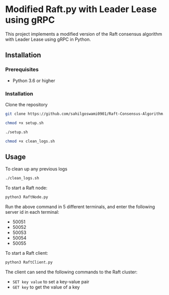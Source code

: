# Modified Raft.py with Leader Lease using gRPC

This project implements a modified version of the Raft consensus algorithm with Leader Lease using gRPC in Python.

## Installation

### Prerequisites
- Python 3.6 or higher

### Installation
Clone the repository
```bash
git clone https://github.com/sahilgoswami0901/Raft-Consensus-Algorithm.git
```

```bash
chmod +x setup.sh
```

```bash
./setup.sh
```

```bash
chmod +x clean_logs.sh
```

## Usage

To clean up any previous logs
```bash
./clean_logs.sh
```

To start a Raft node:
```bash
python3 RaftNode.py
```

Run the above command in 5 different terminals, and enter the following server id in each terminal:
- 50051
- 50052
- 50053
- 50054
- 50055


To start a Raft client:
```bash
python3 RaftClient.py
```

The client can send the following commands to the Raft cluster:
- `SET key value` to set a key-value pair
- `GET key` to get the value of a key
